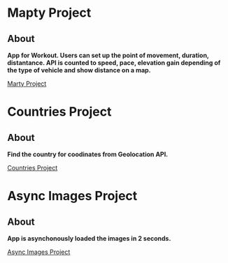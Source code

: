 # Mapty Project

## About

**App for Workout. Users can set up the point of movement, duration, distantance. API is counted to speed, pace, elevation gain depending of the type of vehicle and show distance on a map.**

[Marty Project](https://charleswein.github.io/course-js-jonas/Mapty/)
# Countries Project

## About

**Find the country for coodinates from Geolocation API.**

[Countries Project](https://charleswein.github.io/course-js-jonas/Countries/)

# Async Images Project

## About

**App is asynchonously loaded the images in 2 seconds.**

[Async Images Project](https://charleswein.github.io/course-js-jonas/Async%20images/)
